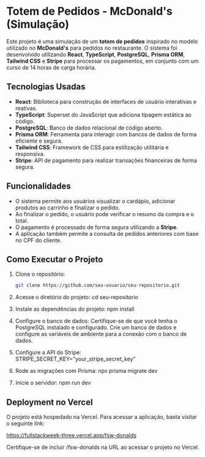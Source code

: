 # Totem de Pedidos - McDonald's (Simulação)

Este projeto é uma simulação de um **totem de pedidos** inspirado no modelo utilizado no **McDonald's** para pedidos no restaurante. O sistema foi desenvolvido utilizando **React**, **TypeScript**, **PostgreSQL**, **Prisma ORM**, **Tailwind CSS** e **Stripe** para processar os pagamentos, em conjunto com um curso de 14 horas de carga horária.

## Tecnologias Usadas

- **React**: Biblioteca para construção de interfaces de usuário interativas e reativas.
- **TypeScript**: Superset do JavaScript que adiciona tipagem estática ao código.
- **PostgreSQL**: Banco de dados relacional de código aberto.
- **Prisma ORM**: Ferramenta para interagir com bancos de dados de forma eficiente e segura.
- **Tailwind CSS**: Framework de CSS para estilização utilitária e responsiva.
- **Stripe**: API de pagamento para realizar transações financeiras de forma segura.

## Funcionalidades

- O sistema permite aos usuários visualizar o cardápio, adicionar produtos ao carrinho e finalizar o pedido.
- Ao finalizar o pedido, o usuário pode verificar o resumo da compra e o total.
- O pagamento é processado de forma segura utilizando a **Stripe**.
- A aplicação também permite a consulta de pedidos anteriores com base no CPF do cliente.

## Como Executar o Projeto  

1. Clone o repositório:  
   ```bash
   git clone https://github.com/seu-usuario/seu-repositorio.git
   
2. Acesse o diretório do projeto:
   cd seu-repositorio

3. Instale as dependências do projeto:
   npm install

4. Configure o banco de dados: 
   Certifique-se de que você tenha o PostgreSQL instalado e configurado. Crie um banco de dados e configure as variáveis de ambiente para a conexão com o banco de dados.

5. Configure a API do Stripe:
   STRIPE_SECRET_KEY="your_stripe_secret_key"

6. Rode as migrações com Prisma:
   npx prisma migrate dev

7. Inicie o servidor:
   npm run dev

## Deployment no Vercel
O projeto está hospedado na Vercel. Para acessar a aplicação, basta visitar o seguinte link:

https://fullstackweek-three.vercel.app/fsw-donalds

Certifique-se de incluir /fsw-donalds na URL ao acessar o projeto no Vercel.
